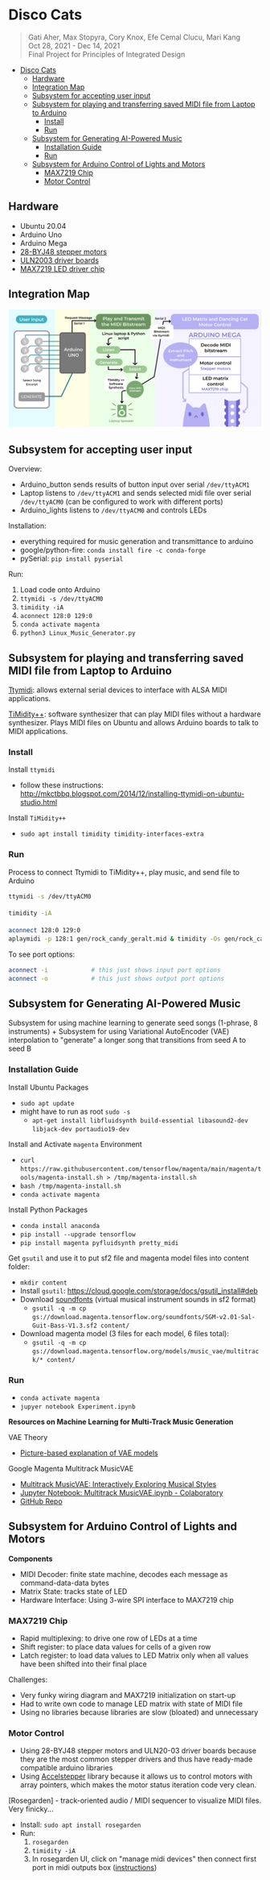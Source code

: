 # Disco Cats
>Gati Aher, Max Stopyra, Cory Knox, Efe Cemal Clucu, Mari Kang  
 Oct 28, 2021 - Dec 14, 2021  
 Final Project for Principles of Integrated Design

- [Disco Cats](#disco-cats)
  - [Hardware](#hardware)
  - [Integration Map](#integration-map)
  - [Subsystem for accepting user input](#subsystem-for-accepting-user-input)
  - [Subsystem for playing and transferring saved MIDI file from Laptop to Arduino](#subsystem-for-playing-and-transferring-saved-midi-file-from-laptop-to-arduino)
    - [Install](#install)
    - [Run](#run)
  - [Subsystem for Generating AI-Powered Music](#subsystem-for-generating-ai-powered-music)
    - [Installation Guide](#installation-guide)
    - [Run](#run-1)
  - [Subsystem for Arduino Control of Lights and Motors](#subsystem-for-arduino-control-of-lights-and-motors)
    - [MAX7219 Chip](#max7219-chip)
    - [Motor Control](#motor-control)

## Hardware
* Ubuntu 20.04
* Arduino Uno
* Arduino Mega
* [28-BYJ48 stepper motors](https://www.mouser.com/datasheet/2/758/stepd-01-data-sheet-1143075.pdf)
* [ULN2003 driver boards](https://www.electronicoscaldas.com/datasheet/ULN2003A-PCB.pdf)
* [MAX7219 LED driver chip](https://datasheets.maximintegrated.com/en/ds/MAX7219-MAX7221.pdf)

## Integration Map

![Integration Map](/img/integration_map.png)

## Subsystem for accepting user input

Overview:
* Arduino_button sends results of button input over serial `/dev/ttyACM1`
* Laptop listens to `/dev/ttyACM1` and sends selected midi file over serial `/dev/ttyACM0` (can be configured to work with different ports)
* Arduino_lights listens to `/dev/ttyACM0` and controls LEDs

Installation:
* everything required for music generation and transmittance to arduino
* google/python-fire: `conda install fire -c conda-forge`
* pySerial: `pip install pyserial`

Run:
1. Load code onto Arduino
2. `ttymidi -s /dev/ttyACM0`
3. `timidity -iA`
4. `aconnect 128:0 129:0`
5. `conda activate magenta`
6. `python3 Linux_Music_Generator.py`

## Subsystem for playing and transferring saved MIDI file from Laptop to Arduino

[Ttymidi](http://www.varal.org/ttymidi/): allows external serial devices to interface with ALSA MIDI applications.

[TiMidity++](http://timidity.sourceforge.net/#info): software synthesizer that can play MIDI files without a hardware synthesizer. Plays MIDI files on Ubuntu and allows Arduino boards to talk to MIDI applications.

### Install

Install `ttymidi`
* follow these instructions: http://mkctbbq.blogspot.com/2014/12/installing-ttymidi-on-ubuntu-studio.html

Install `TiMidity++`
* `sudo apt install timidity timidity-interfaces-extra`

### Run

Process to connect Ttymidi to TiMidity++, play music, and send file to Arduino

```bash
ttymidi -s /dev/ttyACM0

timidity -iA

aconnect 128:0 129:0
aplaymidi -p 128:1 gen/rock_candy_geralt.mid & timidity -Os gen/rock_candy_geralt.mid
```

To see port options:
```bash
aconnect -i            # this just shows input port options
aconnect -o            # this just shows output port options
```

## Subsystem for Generating AI-Powered Music 

Subsystem for using machine learning to generate seed songs (1-phrase, 8 instruments) + Subsystem for using Variational AutoEncoder (VAE) interpolation to "generate" a longer song that transitions from seed A to seed B

### Installation Guide

Install Ubuntu Packages
* `sudo apt update`
* might have to run as root `sudo -s` 
  * `apt-get install libfluidsynth build-essential libasound2-dev libjack-dev portaudio19-dev`

Install and Activate `magenta` Environment
* `curl https://raw.githubusercontent.com/tensorflow/magenta/main/magenta/tools/magenta-install.sh > /tmp/magenta-install.sh`
* `bash /tmp/magenta-install.sh`
* `conda activate magenta`

Install Python Packages
* `conda install anaconda`
* `pip install --upgrade tensorflow`
* `pip install magenta pyfluidsynth pretty_midi`

Get `gsutil` and use it to put sf2 file and magenta model files into content folder:
* `mkdir content`
* Install `gsutil`: https://cloud.google.com/storage/docs/gsutil_install#deb
* Download [soundfonts](https://sites.google.com/site/soundfonts4u) (virtual musical instrument sounds in sf2 format)
  * `gsutil -q -m cp gs://download.magenta.tensorflow.org/soundfonts/SGM-v2.01-Sal-Guit-Bass-V1.3.sf2 content/`
* Download magenta model (3 files for each model, 6 files total): 
  * `gsutil -q -m cp gs://download.magenta.tensorflow.org/models/music_vae/multitrack/* content/`

### Run
* `conda activate magenta`
* `jupyer notebook Experiment.ipynb`

**Resources on Machine Learning for Multi-Track Music Generation**

VAE Theory
* [Picture-based explanation of VAE models](https://www.jeremyjordan.me/variational-autoencoders/)

Google Magenta Multitrack MusicVAE
* [Multitrack MusicVAE: Interactively Exploring Musical Styles](https://magenta.tensorflow.org/multitrack)
* [Jupyter Notebook: Multitrack MusicVAE.ipynb - Colaboratory](https://colab.research.google.com/github/magenta/magenta-demos/blob/master/colab-notebooks/Multitrack_MusicVAE.ipynb)
* [GitHub Repo](https://github.com/magenta/magenta/tree/main/magenta/models/music_vae)

## Subsystem for Arduino Control of Lights and Motors

**Components**
* MIDI Decoder: finite state machine, decodes each message as command-data-data bytes
* Matrix State: tracks state of LED
* Hardware Interface: Using 3-wire SPI interface to MAX7219 chip

### MAX7219 Chip
* Rapid multiplexing: to drive one row of LEDs at a time
* Shift register: to place data values for cells of a given row
* Latch register: to load data values to LED Matrix only when all values have been shifted into their final place

Challenges:
* Very funky wiring diagram and MAX7219 initialization on start-up
* Had to write own code to manage LED matrix with state of MIDI file
* Using no libraries because libraries are slow (bloated) and unnecessary

### Motor Control
* Using 28-BYJ48 stepper motors and ULN20-03 driver boards because they are the most common stepper drivers and thus have ready-made compatible arduino libraries
* Using [Accelstepper](https://www.arduino.cc/reference/en/libraries/accelstepper/) library because it allows us to control motors with array pointers, which makes the motor status iteration code very clean.

[Rosegarden] - track-oriented audio / MIDI sequencer to visualize MIDI files. Very finicky...
* Install: `sudo apt install rosegarden`
* Run:
  1. `rosegarden`
  2. `timidity -iA`
  3. In rosegarden UI, click on "manage midi devices" then connect first port in midi outputs box ([instructions](https://ubuntuforums.org/showthread.php?t=1700943))

